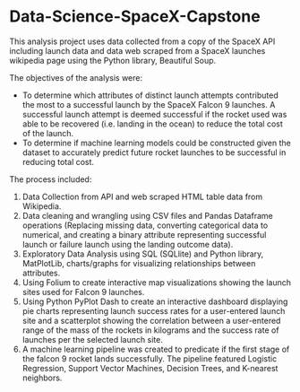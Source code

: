 # Data-Science-SpaceX-Capstone
This analysis project uses data collected from a copy of the SpaceX API including launch data and data web scraped from a SpaceX launches wikipedia page using the Python library, Beautiful Soup.

The objectives of the analysis were:
* To determine which attributes of distinct launch attempts contributed the most to a successful launch by the SpaceX Falcon 9 launches. A successful launch attempt is deemed successful if the rocket used was able to be recovered (i.e. landing in the ocean) to reduce the total cost of the launch.
* To determine if machine learning models could be constructed given the dataset to accurately predict future rocket launches to be successful in reducing total cost.

The process included:
1. Data Collection from API and web scraped HTML table data from Wikipedia.
2. Data cleaning and wrangling using CSV files and Pandas Dataframe operations (Replacing missing data, converting categorical data to numerical,
  and creating a binary attribute representing successful launch or failure launch using the landing outcome data).
3. Exploratory Data Analysis using SQL (SQLlite) and Python library, MatPlotLib, charts/graphs for visualizing relationships between attributes.
4. Using Folium to create interactive map visualizations showing the launch sites used for Falcon 9 launches.
5. Using Python PyPlot Dash to create an interactive dashboard displaying pie charts representing launch success rates for a user-entered launch site and a scatterplot showing the correlation between a user-entered range of the mass of the rockets in kilograms and the success rate of launches per the selected launch site.
6. A machine learning pipeline was created to predicate if the first stage of the falcon 9 rocket lands successfully. The pipeline featured Logistic Regression, Support Vector Machines, Decision Trees, and K-nearest neighbors.
